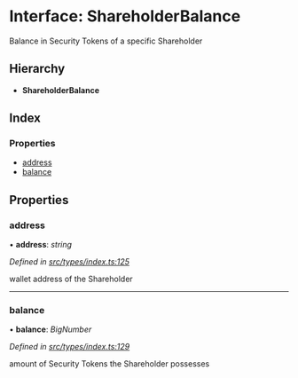 # Interface: ShareholderBalance

Balance in Security Tokens of a specific Shareholder

## Hierarchy

* **ShareholderBalance**

## Index

### Properties

* [address](_types_index_.shareholderbalance.md#address)
* [balance](_types_index_.shareholderbalance.md#balance)

## Properties

###  address

• **address**: *string*

*Defined in [src/types/index.ts:125](https://github.com/PolymathNetwork/polymath-sdk/blob/ade5412/src/types/index.ts#L125)*

wallet address of the Shareholder

___

###  balance

• **balance**: *BigNumber*

*Defined in [src/types/index.ts:129](https://github.com/PolymathNetwork/polymath-sdk/blob/ade5412/src/types/index.ts#L129)*

amount of Security Tokens the Shareholder possesses
